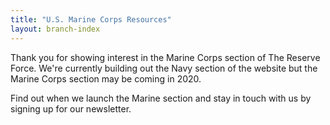 ```yaml
---
title: "U.S. Marine Corps Resources"
layout: branch-index
---
```


Thank you for showing interest in the Marine Corps section of The Reserve Force.
We're currently building out the Navy section of the website but the Marine Corps section may be coming in 2020.

Find out when we launch the Marine section and stay in touch with us by signing up for our newsletter.

